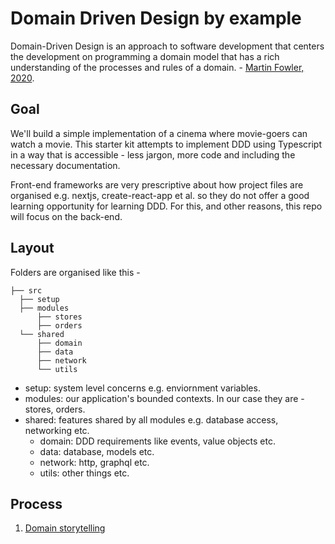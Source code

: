 # Domain Driven Design by example

Domain-Driven Design is an approach to software development that centers the development on programming a domain model that has a rich understanding of the processes and rules of a domain. - [Martin Fowler, 2020](https://www.martinfowler.com/bliki/DomainDrivenDesign.html).

## Goal

We'll build a simple implementation of a cinema where movie-goers can watch a movie. This starter kit attempts to implement DDD using Typescript in a way that is accessible - less jargon, more code and including the necessary documentation.

Front-end frameworks are very prescriptive about how project files are organised e.g. nextjs, create-react-app et al. so they do not offer a good learning opportunity for learning DDD. For this, and other reasons, this repo will focus on the back-end.

## Layout

Folders are organised like this -

```shell
├── src
  ├── setup
  ├── modules
      ├── stores
      ├── orders
  └── shared
      ├── domain
      ├── data
      ├── network
      └── utils
```

- setup: system level concerns e.g. enviornment variables.
- modules: our application's bounded contexts. In our case they are - stores, orders.
- shared: features shared by all modules e.g. database access, networking etc.
  - domain: DDD requirements like events, value objects etc.
  - data: database, models etc.
  - network: http, graphql etc.
  - utils: other things etc.

## Process

1. [Domain storytelling](./docs/Domain-storytelling.md)

